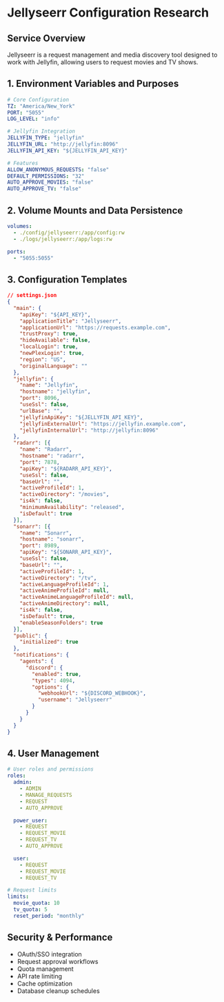 # Jellyseerr Configuration Research

## Service Overview
Jellyseerr is a request management and media discovery tool designed to work with Jellyfin, allowing users to request movies and TV shows.

## 1. Environment Variables and Purposes

```yaml
# Core Configuration
TZ: "America/New_York"
PORT: "5055"
LOG_LEVEL: "info"

# Jellyfin Integration
JELLYFIN_TYPE: "jellyfin"
JELLYFIN_URL: "http://jellyfin:8096"
JELLYFIN_API_KEY: "${JELLYFIN_API_KEY}"

# Features
ALLOW_ANONYMOUS_REQUESTS: "false"
DEFAULT_PERMISSIONS: "32"
AUTO_APPROVE_MOVIES: "false"
AUTO_APPROVE_TV: "false"
```

## 2. Volume Mounts and Data Persistence

```yaml
volumes:
  - ./config/jellyseerr:/app/config:rw
  - ./logs/jellyseerr:/app/logs:rw

ports:
  - "5055:5055"
```

## 3. Configuration Templates

```json
// settings.json
{
  "main": {
    "apiKey": "${API_KEY}",
    "applicationTitle": "Jellyseerr",
    "applicationUrl": "https://requests.example.com",
    "trustProxy": true,
    "hideAvailable": false,
    "localLogin": true,
    "newPlexLogin": true,
    "region": "US",
    "originalLanguage": ""
  },
  "jellyfin": {
    "name": "Jellyfin",
    "hostname": "jellyfin",
    "port": 8096,
    "useSsl": false,
    "urlBase": "",
    "jellyfinApiKey": "${JELLYFIN_API_KEY}",
    "jellyfinExternalUrl": "https://jellyfin.example.com",
    "jellyfinInternalUrl": "http://jellyfin:8096"
  },
  "radarr": [{
    "name": "Radarr",
    "hostname": "radarr",
    "port": 7878,
    "apiKey": "${RADARR_API_KEY}",
    "useSsl": false,
    "baseUrl": "",
    "activeProfileId": 1,
    "activeDirectory": "/movies",
    "is4k": false,
    "minimumAvailability": "released",
    "isDefault": true
  }],
  "sonarr": [{
    "name": "Sonarr",
    "hostname": "sonarr",
    "port": 8989,
    "apiKey": "${SONARR_API_KEY}",
    "useSsl": false,
    "baseUrl": "",
    "activeProfileId": 1,
    "activeDirectory": "/tv",
    "activeLanguageProfileId": 1,
    "activeAnimeProfileId": null,
    "activeAnimeLanguageProfileId": null,
    "activeAnimeDirectory": null,
    "is4k": false,
    "isDefault": true,
    "enableSeasonFolders": true
  }],
  "public": {
    "initialized": true
  },
  "notifications": {
    "agents": {
      "discord": {
        "enabled": true,
        "types": 4094,
        "options": {
          "webhookUrl": "${DISCORD_WEBHOOK}",
          "username": "Jellyseerr"
        }
      }
    }
  }
}
```

## 4. User Management

```yaml
# User roles and permissions
roles:
  admin:
    - ADMIN
    - MANAGE_REQUESTS
    - REQUEST
    - AUTO_APPROVE

  power_user:
    - REQUEST
    - REQUEST_MOVIE
    - REQUEST_TV
    - AUTO_APPROVE

  user:
    - REQUEST
    - REQUEST_MOVIE
    - REQUEST_TV

# Request limits
limits:
  movie_quota: 10
  tv_quota: 5
  reset_period: "monthly"
```

## Security & Performance

- OAuth/SSO integration
- Request approval workflows
- Quota management
- API rate limiting
- Cache optimization
- Database cleanup schedules